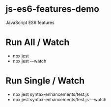 # js-es6-features-demo
JavaScript ES6 features

# Run All / Watch
* npx jest
* npx jest --watch

# Run Single / Watch
* npx jest syntax-enhancements/test.js
* npx jest syntax-enhancements/test.js --watch